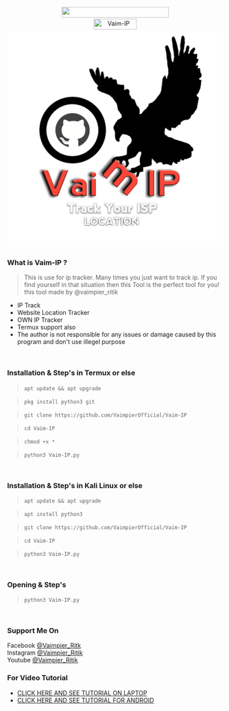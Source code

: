 
<p align="center">
<img src="https://img.shields.io/badge/Vaim--IP-The%20IP%20Tracker-orange" width="250" height="25"><br>
<img title="Vaim-IP" src="https://img.shields.io/badge/version-1.0-red" width="100" height="25"><br>
<img src="vaim-ip.png"><br>
</center>
</p>

### What is Vaim-IP ?
> This is use for ip tracker.
> Many times you just want to track ip.
> If you find yourself in that situation then this Tool is the perfect tool for you!
> this tool made by @vaimpier_ritik

- IP Track
- Website Location Tracker
- OWN IP Tracker
- Termux support also
- The author is not responsible for any issues or damage caused by this program and don't use illegel purpose

<br>


### Installation & Step's in Termux or else
 
> `apt update && apt upgrade`

> `pkg install python3 git`

> `git clone https://github.com/VaimpierOfficial/Vaim-IP`
 
> `cd Vaim-IP`  
 
> `chmod +x *`  

> `python3 Vaim-IP.py`

<br>

### Installation & Step's in Kali Linux or else
 
> `apt update && apt upgrade`

> `apt install python3`

> `git clone https://github.com/VaimpierOfficial/Vaim-IP`
 
> `cd Vaim-IP` 
 
> `python3 Vaim-IP.py`

<br>

### Opening & Step's
 
> `python3 Vaim-IP.py`

<br>

### Support Me On
Facebook [@Vaimpier_Ritk](https://www.facebook.com/vaimpier.ritik.143)<br>
Instagram [@Vaimpier_Ritik](https://instagram.com/vaimpier_ritik)<br>
Youtube [@Vaimpier_Ritik](https://www.youtube.com/channel/UCDWhaLh7OIKzH4Bk952l7Iw)


### For Video Tutorial
- <a href="https://www.youtube.com/watch?v=rLl1kjb6x_k"> CLICK HERE AND SEE TUTORIAL ON LAPTOP</a>
- <a href="https://www.youtube.com/watch?v=rLl1kjb6x_k"> CLICK HERE AND SEE TUTORIAL FOR ANDROID</a>

